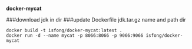 **docker-mycat**

###download jdk in dir
###update Dockerfile jdk.tar.gz name and path dir
```$xslt
docker build -t isfong/docker-mycat:latest .
docker run -d --name mycat -p 8066:8066 -p 9066:9066 isfong/docker-mycat
```